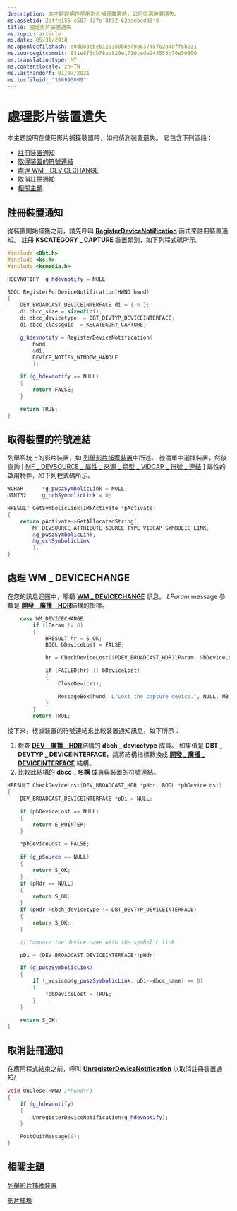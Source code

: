 ```yaml
---
description: 本主題說明在使用影片捕獲裝置時，如何偵測裝置遺失。
ms.assetid: 2bffe156-c507-437e-8f32-62aaebedd6f0
title: 處理影片裝置遺失
ms.topic: article
ms.date: 05/31/2018
ms.openlocfilehash: d0d083ebeb1203b0bba49a63745f62a4dff6b231
ms.sourcegitcommit: 831e8f3db78ab820e1710cede244553c70e50500
ms.translationtype: MT
ms.contentlocale: zh-TW
ms.lasthandoff: 01/07/2021
ms.locfileid: "106993009"
---
```

# <a name="handling-video-device-loss"></a>處理影片裝置遺失

本主題說明在使用影片捕獲裝置時，如何偵測裝置遺失。 它包含下列區段：

-   [註冊裝置通知](#register-for-device-notification)
-   [取得裝置的符號連結](#get-the-symbolic-link-of-the-device)
-   [處理 WM \_ DEVICECHANGE](/windows)
-   [取消註冊通知](#unregister-for-notification)
-   [相關主題](#related-topics)

## <a name="register-for-device-notification"></a>註冊裝置通知

從裝置開始捕獲之前，請先呼叫 [**RegisterDeviceNotification**](/windows/win32/api/winuser/nf-winuser-registerdevicenotificationa) 函式來註冊裝置通知。 註冊 **KSCATEGORY \_ CAPTURE** 裝置類別，如下列程式碼所示。


```C++
#include <Dbt.h>
#include <ks.h>
#include <ksmedia.h>

HDEVNOTIFY  g_hdevnotify = NULL;

BOOL RegisterForDeviceNotification(HWND hwnd)
{
    DEV_BROADCAST_DEVICEINTERFACE di = { 0 };
    di.dbcc_size = sizeof(di);
    di.dbcc_devicetype  = DBT_DEVTYP_DEVICEINTERFACE;
    di.dbcc_classguid  = KSCATEGORY_CAPTURE; 

    g_hdevnotify = RegisterDeviceNotification(
        hwnd,
        &di,
        DEVICE_NOTIFY_WINDOW_HANDLE
        );

    if (g_hdevnotify == NULL)
    {
        return FALSE;
    }

    return TRUE;
}
```



## <a name="get-the-symbolic-link-of-the-device"></a>取得裝置的符號連結

列舉系統上的影片裝置，如 [列舉影片捕獲裝置](enumerating-video-capture-devices.md)中所述。 從清單中選擇裝置，然後查詢 [ [MF \_ DEVSOURCE \_ 屬性 \_ 來源 \_ 類型 \_ VIDCAP \_ 符號 \_ 連結](mf-devsource-attribute-source-type-vidcap-symbolic-link.md) ] 屬性的啟用物件，如下列程式碼所示。


```C++
WCHAR      *g_pwszSymbolicLink = NULL;
UINT32     g_cchSymbolicLink = 0;

HRESULT GetSymbolicLink(IMFActivate *pActivate)
{
    return pActivate->GetAllocatedString(
        MF_DEVSOURCE_ATTRIBUTE_SOURCE_TYPE_VIDCAP_SYMBOLIC_LINK,
        &g_pwszSymbolicLink,
        &g_cchSymbolicLink
        );
}
```



## <a name="handle-wm_devicechange"></a>處理 WM \_ DEVICECHANGE

在您的訊息迴圈中，聆聽 [**WM \_ DEVICECHANGE**](../devio/wm-devicechange.md) 訊息。 *LParam* message 參數是 [**開發 \_ 廣播 \_ HDR**](/windows/win32/api/dbt/ns-dbt-dev_broadcast_hdr)結構的指標。


```C++
    case WM_DEVICECHANGE:
        if (lParam != 0)
        {
            HRESULT hr = S_OK;
            BOOL bDeviceLost = FALSE;

            hr = CheckDeviceLost((PDEV_BROADCAST_HDR)lParam, &bDeviceLost);

            if (FAILED(hr) || bDeviceLost)
            {
                CloseDevice();

                MessageBox(hwnd, L"Lost the capture device.", NULL, MB_OK);
            }
        }
        return TRUE;
```



接下來，根據裝置的符號連結來比較裝置通知訊息，如下所示：

1.  檢查 [**DEV \_ 廣播 \_ HDR**](/windows/win32/api/dbt/ns-dbt-dev_broadcast_hdr)結構的 **dbch \_ devicetype** 成員。 如果值是 **DBT \_ DEVTYP \_ DEVICEINTERFACE**，請將結構指標轉換成 [**開發 \_ 廣播 \_ DEVICEINTERFACE**](/windows/win32/api/dbt/ns-dbt-dev_broadcast_deviceinterface_a) 結構。
2.  比較此結構的 **dbcc \_ 名稱** 成員與裝置的符號連結。


```C++
HRESULT CheckDeviceLost(DEV_BROADCAST_HDR *pHdr, BOOL *pbDeviceLost)
{
    DEV_BROADCAST_DEVICEINTERFACE *pDi = NULL;

    if (pbDeviceLost == NULL)
    {
        return E_POINTER;
    }

    *pbDeviceLost = FALSE;
    
    if (g_pSource == NULL)
    {
        return S_OK;
    }
    if (pHdr == NULL)
    {
        return S_OK;
    }
    if (pHdr->dbch_devicetype != DBT_DEVTYP_DEVICEINTERFACE)
    {
        return S_OK;
    }

    // Compare the device name with the symbolic link.

    pDi = (DEV_BROADCAST_DEVICEINTERFACE*)pHdr;

    if (g_pwszSymbolicLink)
    {
        if (_wcsicmp(g_pwszSymbolicLink, pDi->dbcc_name) == 0)
        {
            *pbDeviceLost = TRUE;
        }
    }

    return S_OK;
}
```



## <a name="unregister-for-notification"></a>取消註冊通知

在應用程式結束之前，呼叫 [**UnregisterDeviceNotification**](/windows/win32/api/winuser/nf-winuser-unregisterdevicenotification) 以取消註冊裝置通知/


```C++
void OnClose(HWND /*hwnd*/)
{
    if (g_hdevnotify)
    {
        UnregisterDeviceNotification(g_hdevnotify);
    }

    PostQuitMessage(0);
}
```



## <a name="related-topics"></a>相關主題

<dl> <dt>

[列舉影片捕獲裝置](enumerating-video-capture-devices.md)
</dt> <dt>

[影片捕獲](video-capture.md)
</dt> </dl>

 

 
